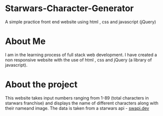 # Starwars-Character-Generator
A simple practice front end  website using html , css and javascript (jQuery)

# About Me
I am in the learning process of full stack web development. I have created a non responsive website with the use of html , css and jQuery (a library of javascript). 

# About the project
This website takes input numbers ranging from 1-89 (total characters in starwars franchise) and displays the name of different characters along with their nameand image.
The data is taken from a starwars api - [swapi.dev](https://swapi.dev/)
